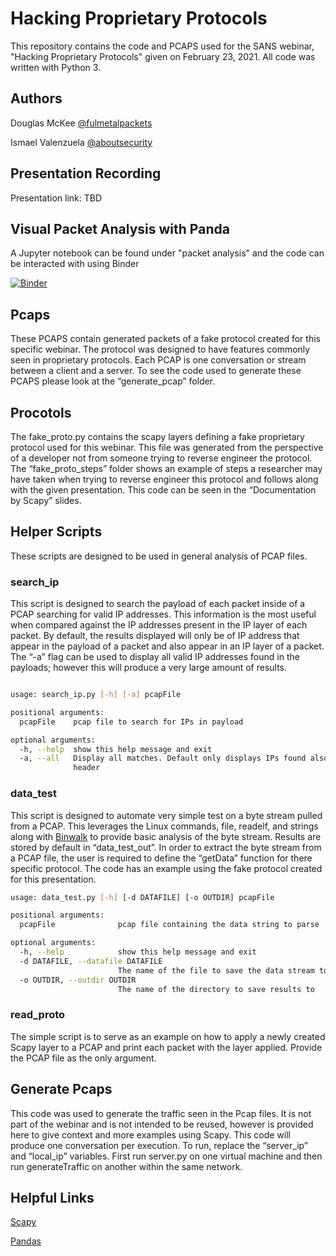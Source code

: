 # Hacking Proprietary Protocols
This repository contains the code and PCAPS used for the SANS webinar, "Hacking Proprietary Protocols" given on February 23, 2021.  All code was written with Python 3.

## Authors
Douglas McKee [@fulmetalpackets](https://twitter.com/fulmetalpackets)

Ismael Valenzuela [@aboutsecurity](https://twitter.com/aboutsecurity)

## Presentation Recording
Presentation link: TBD

## Visual Packet Analysis with Panda
A Jupyter notebook can be found under "packet analysis" and the code can be interacted with using Binder

[![Binder](https://mybinder.org/badge_logo.svg)](https://mybinder.org/v2/gh/aboutsecurity/jupyter-notebooks/HEAD)

## Pcaps
These PCAPS contain generated packets of a fake protocol created for this specific webinar.  The protocol was designed to have features commonly seen in proprietary protocols.   Each PCAP is one conversation or stream between a client and a server.  To see the code used to generate these PCAPS please look at the “generate_pcap” folder.

## Procotols
The fake_proto.py contains the scapy layers defining a fake proprietary protocol used for this webinar.  This file was generated from the perspective of a developer not from someone trying to reverse engineer the protocol.  The “fake_proto_steps” folder shows an example of steps a researcher may have taken when trying to reverse engineer this protocol and follows along with the given presentation.   This code can be seen in the “Documentation by Scapy” slides. 

## Helper Scripts
These scripts are designed to be used in general analysis of PCAP files.

### search_ip
This script is designed to search the payload of each packet inside of a PCAP searching for valid IP addresses.  This information is the most useful when compared against the IP addresses present in the IP layer of each packet.  By default, the results displayed will only be of IP address that appear in the payload of a packet and also appear in an IP layer of a packet.  The “-a” flag can be used to display all valid IP addresses found in the payloads; however this will produce a very large amount of results.

```bash

usage: search_ip.py [-h] [-a] pcapFile

positional arguments:
  pcapFile    pcap file to search for IPs in payload

optional arguments:
  -h, --help  show this help message and exit
  -a, --all   Display all matches. Default only displays IPs found also in IP
              header
```

### data_test
This script is designed to automate very simple test on a byte stream pulled from a PCAP.  This leverages the Linux commands, file, readelf, and strings along with [Binwalk](https://github.com/ReFirmLabs/binwalk) to provide basic analysis of the byte stream.  Results are stored by default in “data_test_out”.  In order to extract the byte stream from a PCAP file, the user is required to define the “getData” function for there specific protocol.   The code has an example using the fake protocol created for this presentation. 

```bash
usage: data_test.py [-h] [-d DATAFILE] [-o OUTDIR] pcapFile

positional arguments:
  pcapFile              pcap file containing the data string to parse

optional arguments:
  -h, --help            show this help message and exit
  -d DATAFILE, --datafile DATAFILE
                        The name of the file to save the data stream too
  -o OUTDIR, --outdir OUTDIR
                        The name of the directory to save results to
```

### read_proto
The simple script is to serve as an example on how to apply a newly created Scapy layer to a PCAP and print each packet with the layer applied.  Provide the PCAP file as the only argument.

## Generate Pcaps
This code was used to generate the traffic seen in the Pcap files.  It is not part of the webinar and is not intended to be reused, however is provided here to give context and more examples using Scapy.  This code will produce one conversation per execution.   To run, replace the “server_ip” and “local_ip” variables.  First run server.py on one virtual machine and then run generateTraffic on another within the same network.  

## Helpful Links
[Scapy](https://scapy.net/)

[Pandas](https://pandas.pydata.org/)

